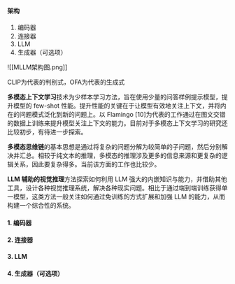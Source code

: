 #### 架构
1. 编码器
2. 连接器
3. LLM
4. 生成器（可选项）

![[MLLM架构图.png]]

CLIP为代表的判别式，OFA为代表的生成式

**多模态上下文学习**技术为少样本学习方法，旨在使用少量的问答样例提示模型，提升模型的 few-shot 性能。提升性能的关键在于让模型有效地关注上下文，并将内在的问题模式泛化到新的问题上。以 Flamingo [10]为代表的工作通过在图文交错的数据上训练来提升模型关注上下文的能力。目前对于多模态上下文学习的研究还比较初步，有待进一步探索。

**多模态思维链**的基本思想是通过将复杂的问题分解为较简单的子问题，然后分别解决并汇总。相较于纯文本的推理，多模态的推理涉及更多的信息来源和更复杂的逻辑关系，因此要复杂得多。当前该方面的工作也比较少。

**LLM 辅助的视觉推理**方法探索如何利用 LLM 强大的内嵌知识与能力，并借助其他工具，设计各种视觉推理系统，解决各种现实问题。相比于通过端到端训练获得单一模型，这类方法一般关注如何通过免训练的方式扩展和加强 LLM 的能力，从而构建一个综合性的系统。

#### 1. 编码器


#### 2. 连接器


#### 3. LLM


#### 4. 生成器（可选项）

